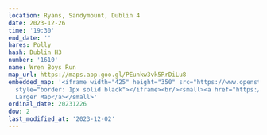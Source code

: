 ```yaml
---
location: Ryans, Sandymount, Dublin 4
date: 2023-12-26
time: '19:30'
end_date: ''
hares: Polly
hash: Dublin H3
number: '1610'
name: Wren Boys Run
map_url: https://maps.app.goo.gl/PEunkw3vk5RrDiLu8
embedded_map: '<iframe width="425" height="350" src="https://www.openstreetmap.org/export/embed.html?bbox=-6.219232678413391%2C53.33074483910117%2C-6.211561560630799%2C53.33392589797928&amp;layer=mapnik&amp;marker=53.33233539819307%2C-6.215397119522095"
  style="border: 1px solid black"></iframe><br/><small><a href="https://www.openstreetmap.org/?mlat=53.33234&amp;mlon=-6.21540#map=18/53.33234/-6.21540">View
  Larger Map</a></small>'
ordinal_date: 20231226
dow: 2
last_modified_at: '2023-12-02'
---
```


